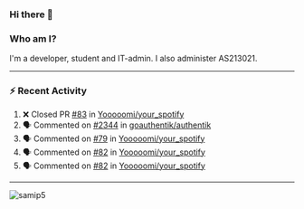 ### Hi there 👋

### Who am I?
I'm a developer, student and IT-admin. I also administer AS213021.

---
### :zap: Recent Activity
<!--START_SECTION:activity-->
1. ❌ Closed PR [#83](https://github.com/Yooooomi/your_spotify/pull/83) in [Yooooomi/your_spotify](https://github.com/Yooooomi/your_spotify)
2. 🗣 Commented on [#2344](https://github.com/goauthentik/authentik/issues/2344) in [goauthentik/authentik](https://github.com/goauthentik/authentik)
3. 🗣 Commented on [#79](https://github.com/Yooooomi/your_spotify/issues/79) in [Yooooomi/your_spotify](https://github.com/Yooooomi/your_spotify)
4. 🗣 Commented on [#82](https://github.com/Yooooomi/your_spotify/issues/82) in [Yooooomi/your_spotify](https://github.com/Yooooomi/your_spotify)
5. 🗣 Commented on [#82](https://github.com/Yooooomi/your_spotify/issues/82) in [Yooooomi/your_spotify](https://github.com/Yooooomi/your_spotify)
<!--END_SECTION:activity-->
---

<img align="center" src="https://github-readme-stats.vercel.app/api?username=samip5&show_icons=true" alt="samip5" />
